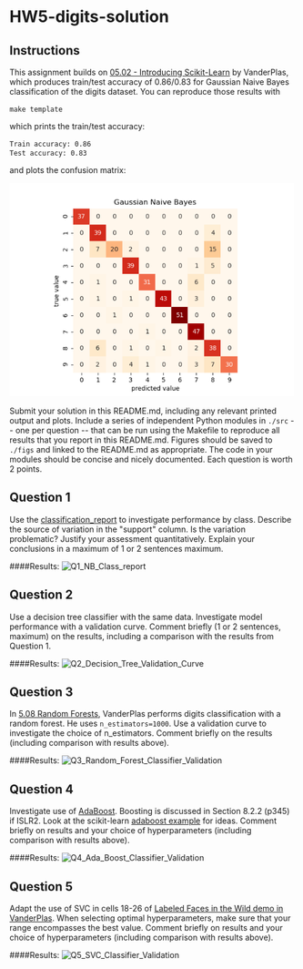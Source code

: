 # HW5-digits-solution

## Instructions

This assignment builds on
[05.02 - Introducing Scikit-Learn](https://github.com/jakevdp/PythonDataScienceHandbook/blob/master/notebooks/05.02-Introducing-Scikit-Learn.ipynb) by VanderPlas, which produces train/test accuracy of 0.86/0.83 for Gaussian Naive Bayes
classification of the digits dataset.
You can reproduce those results with
```
make template
```
which prints the train/test accuracy:
```
Train accuracy: 0.86
Test accuracy: 0.83
```
and plots the confusion matrix:

<img src="figs/template.png" width="500px">

Submit your solution in this README.md, including any relevant printed output and plots. 
Include a series of independent Python modules in `./src` -- one per question -- that can be run using the 
Makefile to reproduce all results that you report in this README.md. 
Figures should be saved to `./figs` and linked to the README.md as appropriate.
The code in your modules should be concise and nicely documented.
Each question is worth 2 points. 

## Question 1

Use the [classification_report](https://scikit-learn.org/stable/modules/generated/sklearn.metrics.classification_report.html) to investigate performance by class.
Describe the source of variation in the "support" column.
Is the variation problematic? Justify your assessment quantitatively.
Explain your conclusions in a maximum of 1 or 2 sentences maximum.

####Results:
![Q1_NB_Class_report](https://user-images.githubusercontent.com/45035308/207872974-d3cb3904-8710-48f0-b032-80ab1eb3c618.png)


## Question 2

Use a decision tree classifier with the same data.
Investigate model performance with a validation curve.
Comment briefly (1 or 2 sentences, maximum) on the results, including a comparison with the results from Question 1.

####Results:
![Q2_Decision_Tree_Validation_Curve](https://user-images.githubusercontent.com/45035308/207873136-0fe5c1bc-e8e6-4e70-b429-6a22ad78cc62.png)


## Question 3

In [5.08 Random Forests](https://github.com/jakevdp/PythonDataScienceHandbook/blob/master/notebooks/05.08-Random-Forests.ipynb), VanderPlas performs digits classification with a random forest.
He uses `n_estimators=1000`.
Use a validation curve to investigate the choice of n_estimators.
Comment briefly on the results (including comparison with results above).

####Results:
![Q3_Random_Forest_Classifier_Validation](https://user-images.githubusercontent.com/45035308/207873174-9babbd12-45b9-4136-a107-eb0c58e6fcd0.png)


## Question 4

Investigate use of
[AdaBoost](https://scikit-learn.org/stable/modules/generated/sklearn.ensemble.AdaBoostClassifier.html).
Boosting is discussed in Section 8.2.2 (p345) if ISLR2.
Look at the scikit-learn
[adaboost example](https://scikit-learn.org/stable/auto_examples/ensemble/plot_adaboost_hastie_10_2.html) for ideas.
Comment briefly on results and your choice of hyperparameters (including comparison with results above).

####Results:
![Q4_Ada_Boost_Classifier_Validation](https://user-images.githubusercontent.com/45035308/207873211-667af76b-85ea-472d-807a-117c94d7b766.png)


## Question 5

Adapt the use of SVC in cells 18-26 of
[Labeled Faces in the Wild demo in VanderPlas](https://github.com/jakevdp/PythonDataScienceHandbook/blob/master/notebooks/05.07-Support-Vector-Machines.ipynb).
When selecting optimal hyperparameters, make sure that your range encompasses the
best value.
Comment briefly on results and your choice of hyperparameters (including comparison with results above).

####Results:
![Q5_SVC_Classifier_Validation](https://user-images.githubusercontent.com/45035308/207873243-544ac9e0-fe27-41dd-bd2f-f92421003afd.png)


